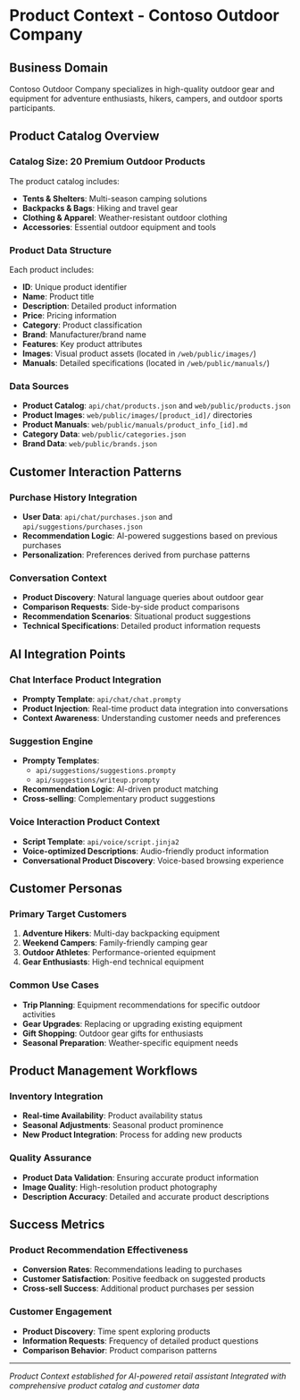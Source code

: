 # Product Context - Contoso Outdoor Company

## Business Domain

Contoso Outdoor Company specializes in high-quality outdoor gear and equipment for adventure enthusiasts, hikers, campers, and outdoor sports participants.

## Product Catalog Overview

### Catalog Size: 20 Premium Outdoor Products

The product catalog includes:
- **Tents & Shelters**: Multi-season camping solutions
- **Backpacks & Bags**: Hiking and travel gear
- **Clothing & Apparel**: Weather-resistant outdoor clothing
- **Accessories**: Essential outdoor equipment and tools

### Product Data Structure

Each product includes:
- **ID**: Unique product identifier
- **Name**: Product title
- **Description**: Detailed product information
- **Price**: Pricing information
- **Category**: Product classification
- **Brand**: Manufacturer/brand name
- **Features**: Key product attributes
- **Images**: Visual product assets (located in `/web/public/images/`)
- **Manuals**: Detailed specifications (located in `/web/public/manuals/`)

### Data Sources

- **Product Catalog**: `api/chat/products.json` and `web/public/products.json`
- **Product Images**: `web/public/images/[product_id]/` directories
- **Product Manuals**: `web/public/manuals/product_info_[id].md`
- **Category Data**: `web/public/categories.json`
- **Brand Data**: `web/public/brands.json`

## Customer Interaction Patterns

### Purchase History Integration

- **User Data**: `api/chat/purchases.json` and `api/suggestions/purchases.json`
- **Recommendation Logic**: AI-powered suggestions based on previous purchases
- **Personalization**: Preferences derived from purchase patterns

### Conversation Context

- **Product Discovery**: Natural language queries about outdoor gear
- **Comparison Requests**: Side-by-side product comparisons
- **Recommendation Scenarios**: Situational product suggestions
- **Technical Specifications**: Detailed product information requests

## AI Integration Points

### Chat Interface Product Integration

- **Prompty Template**: `api/chat/chat.prompty`
- **Product Injection**: Real-time product data integration into conversations
- **Context Awareness**: Understanding customer needs and preferences

### Suggestion Engine

- **Prompty Templates**: 
  - `api/suggestions/suggestions.prompty`
  - `api/suggestions/writeup.prompty`
- **Recommendation Logic**: AI-driven product matching
- **Cross-selling**: Complementary product suggestions

### Voice Interaction Product Context

- **Script Template**: `api/voice/script.jinja2`
- **Voice-optimized Descriptions**: Audio-friendly product information
- **Conversational Product Discovery**: Voice-based browsing experience

## Customer Personas

### Primary Target Customers

1. **Adventure Hikers**: Multi-day backpacking equipment
2. **Weekend Campers**: Family-friendly camping gear
3. **Outdoor Athletes**: Performance-oriented equipment
4. **Gear Enthusiasts**: High-end technical equipment

### Common Use Cases

- **Trip Planning**: Equipment recommendations for specific outdoor activities
- **Gear Upgrades**: Replacing or upgrading existing equipment
- **Gift Shopping**: Outdoor gear gifts for enthusiasts
- **Seasonal Preparation**: Weather-specific equipment needs

## Product Management Workflows

### Inventory Integration

- **Real-time Availability**: Product availability status
- **Seasonal Adjustments**: Seasonal product prominence
- **New Product Integration**: Process for adding new products

### Quality Assurance

- **Product Data Validation**: Ensuring accurate product information
- **Image Quality**: High-resolution product photography
- **Description Accuracy**: Detailed and accurate product descriptions

## Success Metrics

### Product Recommendation Effectiveness

- **Conversion Rates**: Recommendations leading to purchases
- **Customer Satisfaction**: Positive feedback on suggested products
- **Cross-sell Success**: Additional product purchases per session

### Customer Engagement

- **Product Discovery**: Time spent exploring products
- **Information Requests**: Frequency of detailed product questions
- **Comparison Behavior**: Product comparison patterns

---

*Product Context established for AI-powered retail assistant*
*Integrated with comprehensive product catalog and customer data*
